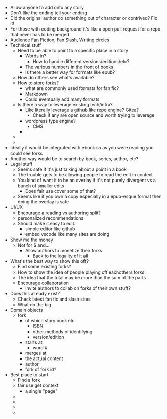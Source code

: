 - Allow anyone to add onto any story
- Don't like the ending tell your ending
- Did the original author do something out of character or contrived? Fix it!
- For those with coding background it's like a open pull request for a repo that never has to be merged
- Audience Fan Fiction, Fan Slash, Writing circles
- Technical stuff
	- Need to be able to point to a specific place in a story
		- Words in?
			- How to handle different versions/editions/etc?
		- The various numbers in the front of books
		- Is there a better way for formats like epub?
	- How do others see what's available?
	- How to store forks?
		- what are commonly used formats for fan fic?
		- Markdown
		- Could eventually add many formats
	- Is there a way to leverage existing tech/infra?
		- Like literally leverage a github like repo engine? Gitea?
			- Check if any are open source and worth trying to leverage
		- wordpress type engine?
			- CMS
		-
	-
	-
- Ideally it would be integrated with ebook so as you were reading you could see forks
- Another way would be to search by book, series, author, etc?
- Legal stuff
	- Seems safe if it's just talking about a point in a book
	- The trouble gets to be allowing people to read the edit in context
	- You kind of want it to be an overlay if it's not purely divergent vs a bunch of smaller edits
		- Does fair use cover some of that?
	- Seems like if you own a copy especially in a epub-esque format then doing the overlay is safe
- UI/UX
	- Encourage a reading vs authoring split?
	- personalized recommendations
	- Should make it easy to edit.
		- simple editor like github
		- embed vscode like many sites are doing
- Show me the money
	- Not for $ and...
		- Allow authors to monetize their forks
			- Back to the legality of it all
- What's the best way to show this off?
	- Find some existing forks?
	- How to show the idea of people playing off eachothers forks
	- The idea that the total may be more than the sum of the parts
	- Encourage collaboration
		- Invite authors to collab on forks of their own stuff?
- Does this already exist?
	- Check latest fan fic and slash sites
	- What do the big
- Domain objects
	- fork
		- of which story book etc
			- ISBN
			- other methods of identifying
			- version/edition
		- starts at
			- word #
		- merges at
		- the actual content
		- author
		- fork of fork id?
- Best place to start
	- Find a fork
	- fair use get context
		- a single "page"
	-
	-
	-
	-